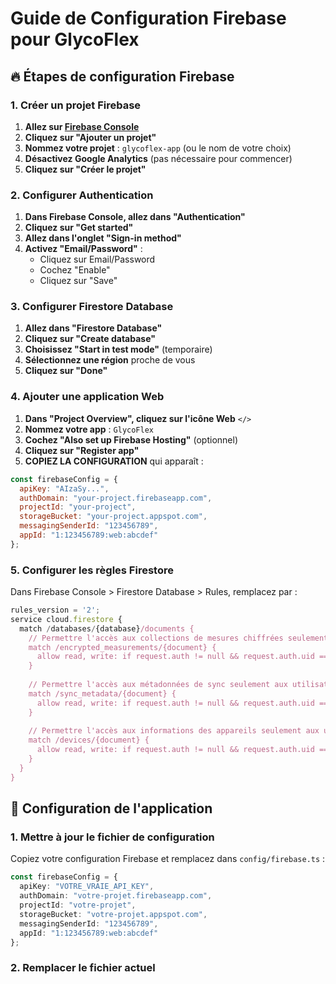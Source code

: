 # Guide de Configuration Firebase pour GlycoFlex

## 🔥 Étapes de configuration Firebase

### 1. Créer un projet Firebase

1. **Allez sur [Firebase Console](https://console.firebase.google.com/)**
2. **Cliquez sur "Ajouter un projet"**
3. **Nommez votre projet** : `glycoflex-app` (ou le nom de votre choix)
4. **Désactivez Google Analytics** (pas nécessaire pour commencer)
5. **Cliquez sur "Créer le projet"**

### 2. Configurer Authentication

1. **Dans Firebase Console, allez dans "Authentication"**
2. **Cliquez sur "Get started"**
3. **Allez dans l'onglet "Sign-in method"**
4. **Activez "Email/Password"** :
   - Cliquez sur Email/Password
   - Cochez "Enable"
   - Cliquez sur "Save"

### 3. Configurer Firestore Database

1. **Allez dans "Firestore Database"**
2. **Cliquez sur "Create database"**
3. **Choisissez "Start in test mode"** (temporaire)
4. **Sélectionnez une région** proche de vous
5. **Cliquez sur "Done"**

### 4. Ajouter une application Web

1. **Dans "Project Overview", cliquez sur l'icône Web** `</>`
2. **Nommez votre app** : `GlycoFlex`
3. **Cochez "Also set up Firebase Hosting"** (optionnel)
4. **Cliquez sur "Register app"**
5. **COPIEZ LA CONFIGURATION** qui apparaît :

```javascript
const firebaseConfig = {
  apiKey: "AIzaSy...",
  authDomain: "your-project.firebaseapp.com",
  projectId: "your-project",
  storageBucket: "your-project.appspot.com",
  messagingSenderId: "123456789",
  appId: "1:123456789:web:abcdef"
};
```

### 5. Configurer les règles Firestore

Dans Firebase Console > Firestore Database > Rules, remplacez par :

```javascript
rules_version = '2';
service cloud.firestore {
  match /databases/{database}/documents {
    // Permettre l'accès aux collections de mesures chiffrées seulement aux utilisateurs authentifiés
    match /encrypted_measurements/{document} {
      allow read, write: if request.auth != null && request.auth.uid == resource.data.userId;
    }
    
    // Permettre l'accès aux métadonnées de sync seulement aux utilisateurs authentifiés
    match /sync_metadata/{document} {
      allow read, write: if request.auth != null && request.auth.uid == resource.data.userId;
    }
    
    // Permettre l'accès aux informations des appareils seulement aux utilisateurs authentifiés
    match /devices/{document} {
      allow read, write: if request.auth != null && request.auth.uid == resource.data.userId;
    }
  }
}
```

## 🔧 Configuration de l'application

### 1. Mettre à jour le fichier de configuration

Copiez votre configuration Firebase et remplacez dans `config/firebase.ts` :

```typescript
const firebaseConfig = {
  apiKey: "VOTRE_VRAIE_API_KEY",
  authDomain: "votre-projet.firebaseapp.com",
  projectId: "votre-projet",
  storageBucket: "votre-projet.appspot.com",
  messagingSenderId: "123456789",
  appId: "1:123456789:web:abcdef"
};
```

### 2. Remplacer le fichier actuel
